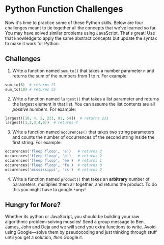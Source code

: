 # Python Function Challenges

Now it's time to practice some of these Python skills. Below are four challenges meant to tie together all the concepts that we've learned so far. You may have solved similar problems using JavaScript. That's great! Use that knowledge to apply the same abstract concepts but update the syntax to make it work for Python.

## Challenges

1. Write a function named `sum_to()` that takes a number parameter `n` and returns the sum of the numbers from 1 to n. For example:

```python
sum_to(6)  # returns 21
sum_to(10) # returns 55
```

2. Write a function named `largest()` that takes a list parameter and returns the largest element in that list. You can assume the list contents are all *positive* numbers. For example:

```python
largest([10, 4, 2, 231, 91, 54])  # returns 231
largest([1,2,3,4,0])  # returns 4
```

3. Write a function named `occurences()` that takes two string parameters and counts the number of occurrences of the second string inside the first string. For example:

```python
occurences('fleep floop', 'e')   # returns 2
occurences('fleep floop', 'p')   # returns 2
occurences('fleep floop', 'ee')  # returns 1
occurences('fleep floop', 'fe')  # returns 0
occurences('mississippi', 'ss')  # returns 2
```

4. Write a function named `product()` that takes an **arbitrary** number of parameters, multiplies them all together, and returns the product. To do this you might have to google `*args`!


## Hungry for More?  

Whether its python or JavaScript, you should be building your raw algorithmic problem-solving muscles!  Send a group message to Ben, James, John and Deja and we will send you extra functions to write.  Avoid using Google—solve them by pseudocoding and just thinking through stuff until you get a solution, _then_ Google it.  

